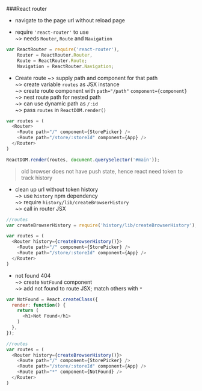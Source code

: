 ###React router  
* navigate to the page url without reload page  

* require `'react-router'` to use  
~> needs `Router`, `Route` and `Navigation`  
```javascript
var ReactRouter = require('react-router'),
    Router = ReactRouter.Router,
    Route = ReactRouter.Route;
    Navigation = ReactRouter.Navigation; 
``` 

* Create route
~> supply path and component for that path  
~> create variable `routes` as JSX instance   
~> create route component with `path="/path"` `component={component}`  
~> nest route path for nested path  
~> can use dynamic path as `/:id`  
~> pass `routes` in `ReactDOM.render()`  
```javascript
var routes = (
  <Router>
    <Route path="/" component={StorePicker} />
    <Route path="/store/:storeId" component={App} />
  </Router>
)

ReactDOM.render(routes, document.querySelector('#main'));
```

> old browser does not have push state, hence react need token to track history  

* clean up url without token history      
~> use `history` npm dependency  
~> require `history/lib/createBrowserHistory`  
~> call in router JSX  
```javascript
//routes
var createBrowserHistory = require('history/lib/createBrowserHistory');

var routes = (
  <Router history={createBrowserHistory()}>
    <Route path="/" component={StorePicker} />
    <Route path="/store/:storeId" component={App} />
  </Router>
)
```

* not found 404  
~> create `NotFound` component  
~> add not found to route JSX; match others with `*`  
```javascript
var NotFound = React.createClass({
  render: function() {
    return (
      <h1>Not Found</h1>
    )
  },
});

//routes
var routes = (
  <Router history={createBrowserHistory()}>
    <Route path="/" component={StorePicker} />
    <Route path="/store/:storeId" component={App} />
    <Route path="*" component={NotFound} />
  </Router>
)
```
